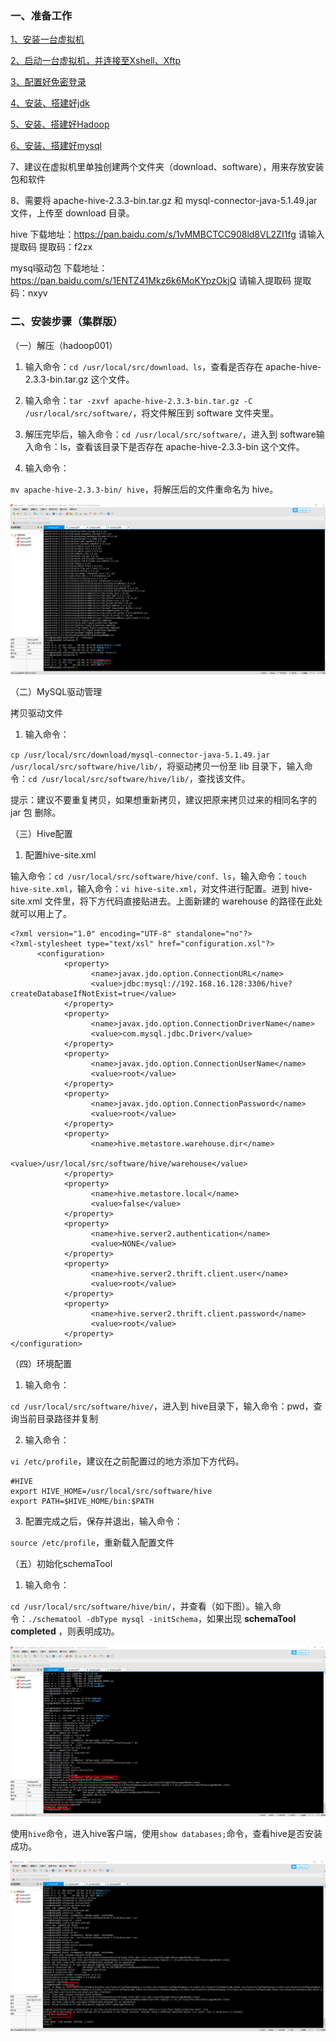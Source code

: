 ### 一、准备工作

[1、安装一台虚拟机](https://github.com/WuZongYun/bigdata_study/blob/main/%E5%A4%A7%E6%95%B0%E6%8D%AE%E5%9F%BA%E7%A1%80%E7%8E%AF%E5%A2%83%E6%90%AD%E5%BB%BA/1_%E5%AE%89%E8%A3%85%E8%99%9A%E6%8B%9F%E6%9C%BA.md)

[2、启动一台虚拟机，并连接至Xshell、Xftp](https://github.com/WuZongYun/bigdata_study/blob/main/%E5%A4%A7%E6%95%B0%E6%8D%AE%E5%9F%BA%E7%A1%80%E7%8E%AF%E5%A2%83%E6%90%AD%E5%BB%BA/2_%E5%AE%89%E8%A3%85MobaXterm.md)

[3、配置好免密登录](https://github.com/WuZongYun/bigdata_study/blob/main/%E5%A4%A7%E6%95%B0%E6%8D%AE%E5%9F%BA%E7%A1%80%E7%8E%AF%E5%A2%83%E6%90%AD%E5%BB%BA/3_centos7%E5%85%8D%E5%AF%86%E8%AE%BE%E7%BD%AE.md)

[4、安装、搭建好jdk](https://github.com/WuZongYun/bigdata_study/blob/main/%E5%A4%A7%E6%95%B0%E6%8D%AE%E5%9F%BA%E7%A1%80%E7%8E%AF%E5%A2%83%E6%90%AD%E5%BB%BA/4_centos7%E5%AE%89%E8%A3%85JDK.md)

[5、安装、搭建好Hadoop](https://github.com/WuZongYun/bigdata_study/blob/main/%E5%A4%A7%E6%95%B0%E6%8D%AE%E5%9F%BA%E7%A1%80%E7%8E%AF%E5%A2%83%E6%90%AD%E5%BB%BA/5_Centos7%E5%AE%89%E8%A3%85mysql.md)

[6、安装、搭建好mysql](https://github.com/WuZongYun/bigdata_study/blob/main/hadoop/2_hadoop%E5%AE%89%E8%A3%85.md)

7、建议在虚拟机里单独创建两个文件夹（download、software），用来存放安装包和软件

8、需要将 apache-hive-2.3.3-bin.tar.gz 和 mysql-connector-java-5.1.49.jar文件，上传至 download 目录。

hive 下载地址：https://pan.baidu.com/s/1vMMBCTCC908ld8VL2ZI1fg 请输入提取码 提取码：f2zx

mysql驱动包 下载地址：https://pan.baidu.com/s/1ENTZ41Mkz6k6MoKYpzOkjQ 请输入提取码 提取码：nxyv

### 二、安装步骤（集群版）

（一）解压（hadoop001）

1. 输入命令：`cd /usr/local/src/download、ls`，查看是否存在 apache-hive-2.3.3-bin.tar.gz 这个文件。

2. 输入命令：`tar -zxvf apache-hive-2.3.3-bin.tar.gz -C /usr/local/src/software/`，将文件解压到 software 文件夹里。

3. 解压完毕后，输入命令：`cd /usr/local/src/software/`，进入到 software输入命令：ls，查看该目录下是否存在 apache-hive-2.3.3-bin 这个文件。

4. 输入命令：

`mv apache-hive-2.3.3-bin/ hive`，将解压后的文件重命名为 hive。

![](../images/img_121.png)

（二）MySQL驱动管理

拷贝驱动文件

1.  输入命令：

`cp /usr/local/src/download/mysql-connector-java-5.1.49.jar /usr/local/src/software/hive/lib/`，将驱动拷贝一份至 lib 目录下，输入命令：`cd /usr/local/src/software/hive/lib/`，查找该文件。

提示：建议不要重复拷贝，如果想重新拷贝，建议把原来拷贝过来的相同名字的 jar 包 删除。

（三）Hive配置

1.  配置hive-site.xml

输入命令：`cd /usr/local/src/software/hive/conf、ls`，输入命令：`touch hive-site.xml`，输入命令：`vi hive-site.xml`，对文件进行配置。进到 hive-site.xml 文件里，将下方代码直接贴进去。上面新建的 warehouse 的路径在此处就可以用上了。

```
<?xml version="1.0" encoding="UTF-8" standalone="no"?>
<?xml-stylesheet type="text/xsl" href="configuration.xsl"?>
      <configuration>          
            <property>                  
                  <name>javax.jdo.option.ConnectionURL</name>                  
                  <value>jdbc:mysql://192.168.16.128:3306/hive?createDatabaseIfNotExist=true</value>
            </property>         
            <property>                  
                  <name>javax.jdo.option.ConnectionDriverName</name>                  
                  <value>com.mysql.jdbc.Driver</value>          
            </property>          
            <property>                  
                  <name>javax.jdo.option.ConnectionUserName</name>                  
                  <value>root</value>          
            </property>          
            <property>                  
                  <name>javax.jdo.option.ConnectionPassword</name>                  
                  <value>root</value>           
            </property>           
            <property>                  
                  <name>hive.metastore.warehouse.dir</name>                  
                  <value>/usr/local/src/software/hive/warehouse</value>           
            </property>
            <property>                  
                  <name>hive.metastore.local</name>                  
                  <value>false</value>           
            </property>           
            <property>                  
                  <name>hive.server2.authentication</name>                  
                  <value>NONE</value>           
            </property>           
            <property>                  
                  <name>hive.server2.thrift.client.user</name>                  
                  <value>root</value>           
            </property>           
            <property>                  
                  <name>hive.server2.thrift.client.password</name>                  
                  <value>root</value>           
            </property>
</configuration>
```

（四）环境配置

1.  输入命令：

`cd /usr/local/src/software/hive/`，进入到 hive目录下，输入命令：pwd，查询当前目录路径并复制

2. 输入命令：

`vi /etc/profile`，建议在之前配置过的地方添加下方代码。

```
#HIVE
export HIVE_HOME=/usr/local/src/software/hive
export PATH=$HIVE_HOME/bin:$PATH
```

3. 配置完成之后，保存并退出，输入命令：

`source /etc/profile`，重新载入配置文件

（五）初始化schemaTool

1.  输入命令：

`cd /usr/local/src/software/hive/bin/`，并查看（如下图）。输入命令：`./schematool -dbType mysql -initSchema`，如果出现 **schemaTool completed** ，则表明成功。

![](../images/img_122.png)

使用`hive`命令，进入hive客户端，使用`show databases;`命令，查看hive是否安装成功。

![](../images/img_123.png)

